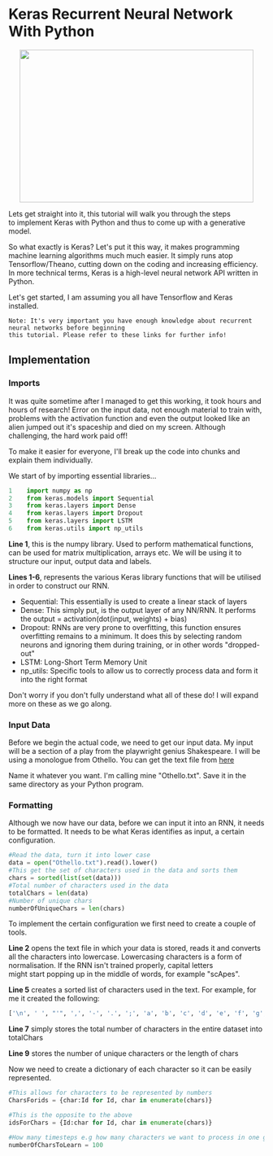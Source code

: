 # Keras Recurrent Neural Network With Python

<p align="center">
  <img width="460" height="300" src="https://upload.wikimedia.org/wikipedia/commons/c/c9/Keras_Logo.jpg">
</p>

Lets get straight into it, this tutorial will walk you through the steps to implement Keras with Python and thus to come up with a generative model.

So what exactly is Keras? Let's put it this way, it makes programming machine learning algorithms much much easier. It simply runs atop Tensorflow/Theano, cutting down on the coding and increasing efficiency. In more technical terms, Keras is a high-level neural network API written in Python. 

Let's get started, I am assuming you all have Tensorflow and Keras installed.

```
Note: It's very important you have enough knowledge about recurrent neural networks before beginning 
this tutorial. Please refer to these links for further info! 
```
## Implementation

### Imports
It was quite sometime after I managed to get this working, it took hours and hours of research! Error on the input data, not enough material to train with, problems with the activation function and even the output looked like an alien jumped out it's spaceship and died on my screen. Although challenging, the hard work paid off!

To make it easier for everyone, I'll break up the code into chunks and explain them individually. 

We start of by importing essential libraries...
```python
1    import numpy as np
2    from keras.models import Sequential
3    from keras.layers import Dense
4    from keras.layers import Dropout
5    from keras.layers import LSTM
6    from keras.utils import np_utils
```
**Line 1**, this is the numpy library. Used to perform mathematical functions, can be used for matrix multiplication, arrays etc. We will be using it to structure our input, output data and labels.

**Lines 1-6**, represents the various Keras library functions that will be utilised in order to construct our RNN. 
* Sequential: This essentially is used to create a linear stack of layers
* Dense: This simply put, is the output layer of any NN/RNN. It performs the output = activation(dot(input, weights) + bias)
* Dropout: RNNs are very prone to overfitting, this function ensures overfitting remains to a minimum. It does this by selecting random neurons and ignoring them during training, or in other words "dropped-out"
* LSTM: Long-Short Term Memory Unit
* np_utils: Specific tools to allow us to correctly process data and form it into the right format

Don't worry if you don't fully understand what all of these do! I will expand more on these as we go along.

### Input Data
Before we begin the actual code, we need to get our input data. My input will be a section of a play from the playwright genius Shakespeare. I will be using a monologue from Othello. You can get the text file from [here](Othello.txt)

Name it whatever you want. I'm calling mine "Othello.txt". Save it in the same directory as your Python program.

### Formatting
Although we now have our data, before we can input it into an RNN, it needs to be formatted. It needs to be what Keras identifies as input, a certain configuration.

```python
#Read the data, turn it into lower case
data = open("Othello.txt").read().lower()
#This get the set of characters used in the data and sorts them
chars = sorted(list(set(data)))
#Total number of characters used in the data
totalChars = len(data)
#Number of unique chars
numberOfUniqueChars = len(chars)
```
To implement the certain configuration we first need to create a couple of tools.

**Line 2** opens the text file in which your data is stored, reads it and converts all the characters into lowercase. Lowercasing characters is a form of normalisation. If the RNN isn't trained properly, capital letters might start popping up in the middle of words, for example "scApes".

**Line 5** creates a sorted list of characters used in the text. For example, for me it created the following:
```python
['\n', ' ', "'", ',', '-', '.', ';', 'a', 'b', 'c', 'd', 'e', 'f', 'g', 'h', 'i', 'k', 'l', 'm', 'n', 'o', 'p', 'q', 'r', 's', 't', 'u', 'v', 'w', 'y']
```
**Line 7** simply stores the total number of characters in the entire dataset into totalChars

**Line 9** stores the number of unique characters or the length of chars

Now we need to create a dictionary of each character so it can be easily represented.
```python
#This allows for characters to be represented by numbers
CharsForids = {char:Id for Id, char in enumerate(chars)}

#This is the opposite to the above
idsForChars = {Id:char for Id, char in enumerate(chars)}

#How many timesteps e.g how many characters we want to process in one go
numberOfCharsToLearn = 100
```
